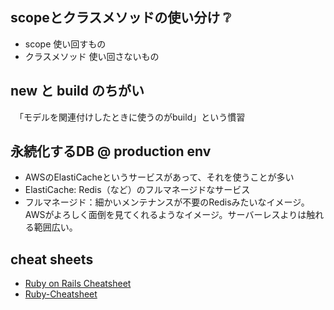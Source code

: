 ## scopeとクラスメソッドの使い分け ❔
- scope 使い回すもの
- クラスメソッド 使い回さないもの


## new と build のちがい
　「モデルを関連付けしたときに使うのがbuild」という慣習

## 永続化するDB @ production env
- AWSのElastiCacheというサービスがあって、それを使うことが多い
- ElastiCache: Redis（など）のフルマネージドなサービス
- フルマネージド：細かいメンテナンスが不要のRedisみたいなイメージ。AWSがよろしく面倒を見てくれるようなイメージ。サーバーレスよりは触れる範囲広い。

## cheat sheets
- [Ruby on Rails Cheatsheet](https://gist.github.com/mdang/95b4f54cadf12e7e0415)
- [Ruby-Cheatsheet](https://github.com/lifeparticle/Ruby-Cheatsheet)